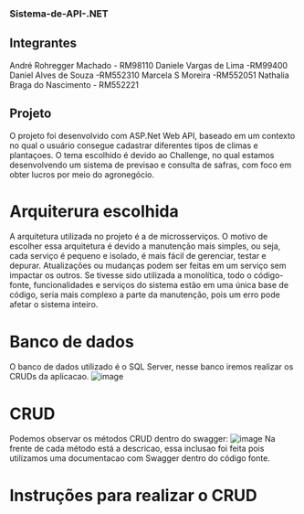 ### Sistema-de-API-.NET

## Integrantes

André Rohregger Machado - RM98110
Daniele Vargas de Lima -RM99400
Daniel Alves de Souza -RM552310
Marcela S Moreira -RM552051
Nathalia Braga do Nascimento - RM552221

## Projeto

O projeto foi desenvolvido com ASP.Net Web API, baseado em um contexto no qual o usuário consegue cadastrar diferentes tipos de climas e plantaçoes. O tema escolhido é devido ao Challenge, no qual estamos desenvolvendo um sistema de previsao e consulta de safras, com foco em obter lucros por meio do agronegócio.

# Arquiterura escolhida

A arquitetura utilizada no projeto é a de microsserviços. O motivo de escolher essa arquitetura é devido a manutenção mais simples, ou seja, cada serviço é pequeno e isolado, é mais fácil de gerenciar, testar e depurar. Atualizações ou mudanças podem ser feitas em um serviço sem impactar os outros. Se tivesse sido utilizada a monolítica, todo o código-fonte, funcionalidades e serviços do sistema estão em uma única base de código, seria mais complexo a parte da manutenção, pois um erro pode afetar o sistema inteiro.

# Banco de dados

O banco de dados utilizado é o SQL Server, nesse banco iremos realizar os CRUDs da aplicacao.
![image](https://github.com/user-attachments/assets/8e5b771a-15dc-4320-aecd-421ead5277c5)

# CRUD

Podemos observar os métodos CRUD dentro do swagger:
![image](https://github.com/user-attachments/assets/cd96e440-0fdf-429d-b60e-f8c93f7924b9)
Na frente de cada método está a descricao, essa inclusao foi feita pois utilizamos uma documentacao com Swagger dentro do código fonte.

# Instruções para realizar o CRUD




